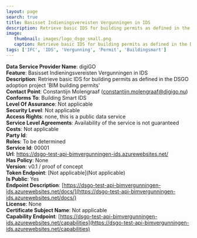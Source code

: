 ```yaml
---
layout: page
search: true
title: Basisset Indieningsvereisten Vergunningen in IDS
description: Retrieve basic IDS for building permits as defined in the DSGO adoption project 'BIM building permits'
image:
   thumbnail: images/logo_dsgo_small.png
   caption: Retrieve basic IDS for building permits as defined in the DSGO adoption project 'BIM building permits'
tags: ['IFC', 'IDS', 'Vergunning', 'Permit', 'Buildingsmart']
---
```


<b>Data Service Provider Name</b>: digiGO  
<b>Feature</b>: Basisset Indieningsvereisten Vergunningen in IDS  
<b>Description</b>: Retrieve basic IDS for building permits as defined in the DSGO adoption project 'BIM building permits'  
<b>Contact Point</b>: Constantijn Molengraaf (constantijn.molengraaf@digigo.nu)  
<b>Conforms To</b>: Building Smart IDS  
<b>Level Of Assurance</b>: Not applicable  
<b>Security Level</b>: Not applicable  
<b>Access Rights</b>: none, this is a public data service  
<b>Service Level Agreements</b>: Availability of the service is not guaranteed  
<b>Costs</b>: Not applicable  
<b>Party Id</b>:   
<b>Roles</b>: To be determined  
<b>Service Id</b>: 00001  
<b>Url</b>: https://dsgo-test-api-bimvergunningen-ids.azurewebsites.net/  
<b>Has Policy</b>: None  
<b>Version</b>: v0.1 / proof of concept  
<b>Token Endpoint</b>: [Not applicable](Not applicable)  
<b>Is Public</b>: Yes  
<b>Endpoint Description</b>: [https://dsgo-test-api-bimvergunningen-ids.azurewebsites.net/docs/](https://dsgo-test-api-bimvergunningen-ids.azurewebsites.net/docs/)  
<b>License</b>: None  
<b>Certificate Subject Name</b>: Not applicable  
<b>Capability Endpoint</b>: [https://dsgo-test-api-bimvergunningen-ids.azurewebsites.net/capabilities](https://dsgo-test-api-bimvergunningen-ids.azurewebsites.net/capabilities)  
